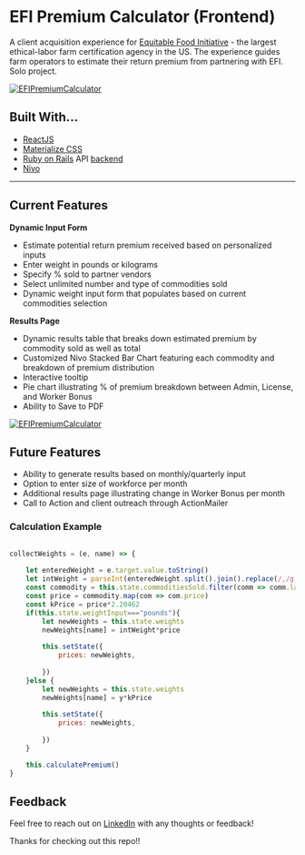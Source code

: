 # EFI Premium Calculator (Frontend)


A client acquisition experience for <a href="https://equitablefood.org/about-efi/"> Equitable Food Initiative</a> - the largest ethical-labor farm certification agency in the US. The experience guides farm operators to estimate their return premium from partnering with EFI.  Solo project.

<a href="http://www.linkedin.com/in/christineadoherty"><img src="https://media-exp1.licdn.com/dms/image/C562DAQHuNdZVkfDJ4g/profile-treasury-image-shrink_800_800/0?e=1587510000&v=beta&t=z0tja4qcQGrbNDvs7A9il8r1Th6q8SizrCwSoPtvwkU" title="EFI Premium Calculator" alt="EFIPremiumCalculator"></a>

## Built With...


- <a href="https://reactjs.org/"> ReactJS </a>
- <a href="https://materializecss.com/"> Materialize CSS </a> 
- <a href="https://rubyonrails.org/"> Ruby on Rails</a> API <a href="https://github.com/chdoh5/premium-calculator-backend"> backend </a>
- <a href="https://nivo.rocks/">Nivo</a>

---

## Current Features 

**Dynamic Input Form**

* Estimate potential return premium received based on personalized inputs
* Enter weight in pounds or kilograms
* Specify % sold to partner vendors
* Select unlimited number and type of commodities sold 
* Dynamic weight input form that populates based on current commodities selection

**Results Page**

* Dynamic results table that breaks down estimated premium by commodity sold as well as total 
* Customized Nivo Stacked Bar Chart featuring each commodity and breakdown of premium distribution
* Interactive tooltip
* Pie chart illustrating  % of premium breakdown between Admin, License, and Worker Bonus
* Ability to Save to PDF

<a href="http://www.linkedin.com/in/christineadoherty"><img src="https://media-exp1.licdn.com/dms/image/C562DAQG2bG9SEsm9eA/profile-treasury-image-shrink_800_800/0?e=1587510000&v=beta&t=2JENiisCpwCyHRCrMuvQxQXgWAmPGZhqbfpGIiqR14o" title="EFI Premium Calculator Results" alt="EFIPremiumCalculator"></a>

## Future Features

* Ability to generate results based on monthly/quarterly input 
* Option to enter size of workforce per month
* Additional results page illustrating change in Worker Bonus per month
* Call to Action and client outreach through ActionMailer

### Calculation Example 

```javascript 

collectWeights = (e, name) => {
  
    let enteredWeight = e.target.value.toString()
    let intWeight = parseInt(enteredWeight.split().join().replace(/,/g, ''))
    const commodity = this.state.commoditiesSold.filter(comm => comm.label === name)
    const price = commodity.map(com => com.price)
    const kPrice = price*2.20462
    if(this.state.weightInput==="pounds"){
        let newWeights = this.state.weights
        newWeights[name] = intWeight*price
    
        this.setState({
            prices: newWeights,
            
        })
    }else {
        let newWeights = this.state.weights
        newWeights[name] = y*kPrice
    
        this.setState({
            prices: newWeights,
            
        })
    }

    this.calculatePremium()
}
```

## Feedback

Feel free to reach out on <a href="http://www.linkedin.com/in/christineadoherty">LinkedIn</a> with any thoughts or feedback!

Thanks for checking out this repo!!
